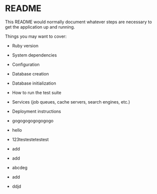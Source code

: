 # README

This README would normally document whatever steps are necessary to get the
application up and running.

Things you may want to cover:

* Ruby version

* System dependencies

* Configuration

* Database creation

* Database initialization

* How to run the test suite

* Services (job queues, cache servers, search engines, etc.)

* Deployment instructions

* gogogogogogogogo

* hello

* 123testestetestest

* add 

* add 
* abcdeg 
* add 
* ddjd